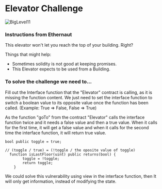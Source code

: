 # Elevator Challenge

![BigLevel11](https://user-images.githubusercontent.com/102038261/200005950-ecf79f46-5253-4dcc-ab27-3ac462346363.svg)

<h3> Instructions from Ethernaut</h3>

This elevator won't let you reach the top of your building. Right?

Things that might help:
* Sometimes solidity is not good at keeping promises.
* This Elevator expects to be used from a Building.

<h3>To solve the challenge we need to... </h3>

<p>Fill out the Interface function that the "Elevator" contract is calling, as it is missing the function content. We just need to set the interface function to switch a boolean value to its opposite value once the function has been called. (Example: True => False, False => True)

As the function "goTo" from the contract "Elevator" calls the interface function twice and it needs a false value and then a true value. When it calls for the first time, it will get a false value and when it calls for the second time the interface function, it will return true value.</p>

```Solidity
bool public toggle = true;

// (toggle / true) = (!toggle / the oposite value of toggle) 
  function isLastFloor(uint) public returns(bool) {
        toggle = !toggle;
        return toggle;
    }
 ```

<p>We could solve this vulnerability using view in the interface function, then It will only get information, instead of modifying the state.</p>
